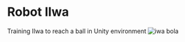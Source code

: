 # Robot IIwa
 Training IIwa to reach a ball in Unity environment
![iwa bola](https://user-images.githubusercontent.com/93920380/172167394-8b4a6bc0-7909-4304-9d76-81de7a19107c.png)
